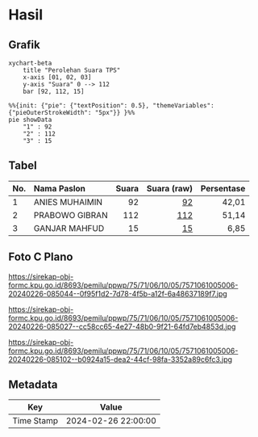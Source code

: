 # Hasil

## Grafik

```mermaid
xychart-beta
    title "Perolehan Suara TPS"
    x-axis [01, 02, 03]
    y-axis "Suara" 0 --> 112
    bar [92, 112, 15]
```

```mermaid
%%{init: {"pie": {"textPosition": 0.5}, "themeVariables": {"pieOuterStrokeWidth": "5px"}} }%%
pie showData
    "1" : 92
    "2" : 112
    "3" : 15
```

## Tabel

| No. | Nama Paslon    | Suara | Suara (raw) | Persentase |
|:--- |:-------------- | -----:| -----------:| ----------:|
| 1   | ANIES MUHAIMIN | 92    | [92][p-1]   | 42,01      |
| 2   | PRABOWO GIBRAN | 112   | [112][p-2]  | 51,14      |
| 3   | GANJAR MAHFUD  | 15    | [15][p-3]   | 6,85       |


[p-1]: https://github.com/gigit-pemilu/pemilu-2024-75-gorontalo/blob/main/pilpres/hitung-suara/sub/75-gorontalo/sub/71-kota-gorontalo/sub/06-kota-tengah/sub/1005-paguyaman/sub/006-tps/sub/paslon-1.txt
[p-2]: https://github.com/gigit-pemilu/pemilu-2024-75-gorontalo/blob/main/pilpres/hitung-suara/sub/75-gorontalo/sub/71-kota-gorontalo/sub/06-kota-tengah/sub/1005-paguyaman/sub/006-tps/sub/paslon-2.txt
[p-3]: https://github.com/gigit-pemilu/pemilu-2024-75-gorontalo/blob/main/pilpres/hitung-suara/sub/75-gorontalo/sub/71-kota-gorontalo/sub/06-kota-tengah/sub/1005-paguyaman/sub/006-tps/sub/paslon-3.txt

## Foto C Plano

https://sirekap-obj-formc.kpu.go.id/8693/pemilu/ppwp/75/71/06/10/05/7571061005006-20240226-085044--0f95f1d2-7d78-4f5b-a12f-6a48637189f7.jpg

https://sirekap-obj-formc.kpu.go.id/8693/pemilu/ppwp/75/71/06/10/05/7571061005006-20240226-085027--cc58cc65-4e27-48b0-9f21-64fd7eb4853d.jpg

https://sirekap-obj-formc.kpu.go.id/8693/pemilu/ppwp/75/71/06/10/05/7571061005006-20240226-085102--b0924a15-dea2-44cf-98fa-3352a89c6fc3.jpg


## Metadata

| Key        | Value               |
| ---------- | ------------------- |
| Time Stamp | 2024-02-26 22:00:00 |



